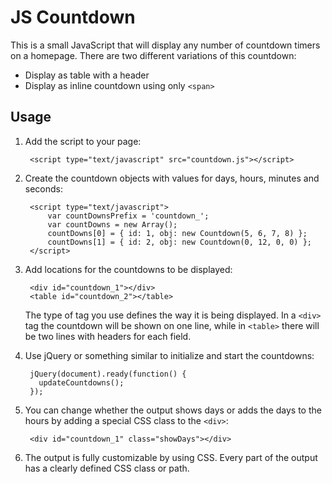 JS Countdown
============

This is a small JavaScript that will display any number of countdown timers on
a homepage. There are two different variations of this countdown:

  - Display as table with a header
  - Display as inline countdown using only `<span>`

Usage
-----

1. Add the script to your page:

        <script type="text/javascript" src="countdown.js"></script>
     
2. Create the countdown objects with values for days, hours, minutes and seconds:

        <script type="text/javascript">
            var countDownsPrefix = 'countdown_';
            var countDowns = new Array();
            countDowns[0] = { id: 1, obj: new Countdown(5, 6, 7, 8) };
            countDowns[1] = { id: 2, obj: new Countdown(0, 12, 0, 0) };
        </script>
        
3. Add locations for the countdowns to be displayed:

        <div id="countdown_1"></div>
        <table id="countdown_2"></table>
        
    The type of tag you use defines the way it is being displayed. In a `<div>` tag the
    countdown will be shown on one line, while in `<table>` there will be two lines with
    headers for each field.
        
4. Use jQuery or something similar to initialize and start the countdowns:

        jQuery(document).ready(function() {
          updateCountdowns();
        });
        
5. You can change whether the output shows days or adds the days to the hours by adding a
   special CSS class to the `<div>`:
   
        <div id="countdown_1" class="showDays"></div>
        
6. The output is fully customizable by using CSS. Every part of the output has a clearly
   defined CSS class or path.
